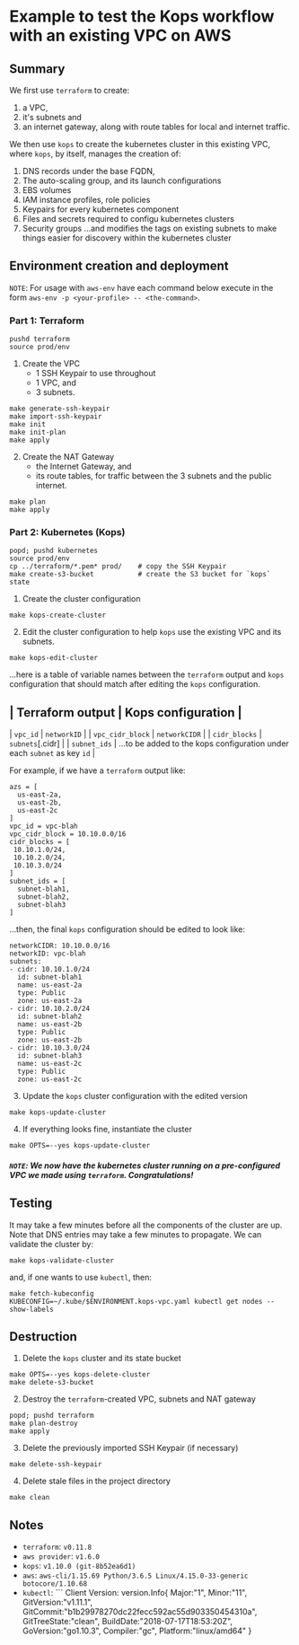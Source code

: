 # Example to test the Kops workflow with an existing VPC on AWS

## Summary

We first use `terraform` to create:
1. a VPC,
2. it's subnets and
3. an internet gateway, along with route tables for local and internet traffic.

We then use `kops` to create the kubernetes cluster in this existing VPC, where `kops`, by itself, manages the creation of:
1. DNS records under the base FQDN,
2. The auto-scaling group, and its launch configurations
3. EBS volumes
4. IAM instance profiles, role policies
5. Keypairs for every kubernetes component
6. Files and secrets required to configu kubernetes clusters
7. Security groups
...and modifies the tags on existing subnets to make things easier for discovery within the kubernetes cluster

## Environment creation and deployment
`NOTE`: For usage with `aws-env` have each command below execute in the form `aws-env -p <your-profile> -- <the-command>`.

### Part 1: Terraform

```
pushd terraform
source prod/env
```

1. Create the VPC
    - 1 SSH Keypair to use throughout
    - 1 VPC, and
    - 3 subnets.

```
make generate-ssh-keypair
make import-ssh-keypair
make init
make init-plan
make apply
```

2. Create the NAT Gateway
    - the Internet Gateway, and
    - its route tables, for traffic between the 3 subnets and the public internet.

```
make plan
make apply
```

### Part 2: Kubernetes (Kops)

```
popd; pushd kubernetes
source prod/env
cp ../terraform/*.pem* prod/    # copy the SSH Keypair
make create-s3-bucket           # create the S3 bucket for `kops` state
```

1. Create the cluster configuration
```
make kops-create-cluster
```
2. Edit the cluster configuration to help `kops` use the existing VPC and its subnets.
```
make kops-edit-cluster
```
...here is a table of variable names between the `terraform` output and `kops` configuration that should match after editing the `kops` configuration.

| Terraform output   | Kops configuration |
-------------------------------------------
| `vpc_id`           | `networkID`        |
| `vpc_cidr_block`   | `networkCIDR`      |
| `cidr_blocks`      | `subnets`[.cidr]   |
| `subnet_ids`       | ...to be added to the kops configuration under each `subnet` as key `id` |

For example, if we have a `terraform` output like:
```
azs = [
  us-east-2a,
  us-east-2b,
  us-east-2c
]
vpc_id = vpc-blah
vpc_cidr_block = 10.10.0.0/16
cidr_blocks = [
 10.10.1.0/24,
 10.10.2.0/24,
 10.10.3.0/24
]
subnet_ids = [
  subnet-blah1,
  subnet-blah2,
  subnet-blah3
]
```
...then, the final `kops` configuration should be edited to look like:
```
networkCIDR: 10.10.0.0/16
networkID: vpc-blah
subnets:
- cidr: 10.10.1.0/24
  id: subnet-blah1
  name: us-east-2a
  type: Public
  zone: us-east-2a
- cidr: 10.10.2.0/24
  id: subnet-blah2
  name: us-east-2b
  type: Public
  zone: us-east-2b
- cidr: 10.10.3.0/24
  id: subnet-blah3
  name: us-east-2c
  type: Public
  zone: us-east-2c
```

3. Update the `kops` cluster configuration with the edited version
```
make kops-update-cluster
```
4. If everything looks fine, instantiate the cluster
```
make OPTS=--yes kops-update-cluster
```

##### `NOTE`: We now have the kubernetes cluster running on a pre-configured VPC we made using `terraform`. Congratulations!

## Testing

It may take a few minutes before all the components of the cluster are up. Note that DNS entries may take a few minutes to propagate. We can validate the cluster by:

```
make kops-validate-cluster
```
and, if one wants to use `kubectl`, then:
```
make fetch-kubeconfig
KUBECONFIG=~/.kube/$ENVIRONMENT.kops-vpc.yaml kubectl get nodes --show-labels
```

## Destruction

1. Delete the `kops` cluster and its state bucket
```
make OPTS=--yes kops-delete-cluster
make delete-s3-bucket
```
2. Destroy the `terraform`-created VPC, subnets and NAT gateway
```
popd; pushd terraform
make plan-destroy
make apply
```
3. Delete the previously imported SSH Keypair (if necessary)
```
make delete-ssh-keypair
```
4. Delete stale files in the project directory
```
make clean
```

## Notes

* `terraform`: `v0.11.8`
* `aws provider`: `v1.6.0`
* `kops`: `v1.10.0 (git-8b52ea6d1)`
* `aws`: `aws-cli/1.15.69 Python/3.6.5 Linux/4.15.0-33-generic botocore/1.10.68`
* `kubectl`: ```
Client Version: version.Info{
  Major:"1",
  Minor:"11",
  GitVersion:"v1.11.1",
  GitCommit:"b1b29978270dc22fecc592ac55d903350454310a",
  GitTreeState:"clean",
  BuildDate:"2018-07-17T18:53:20Z",
  GoVersion:"go1.10.3",
  Compiler:"gc",
  Platform:"linux/amd64"
}
```
